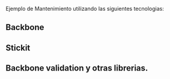 Ejemplo de Mantenimiento utilizando las siguientes tecnologias:

## Backbone 
## Stickit 
## Backbone validation y otras librerias.